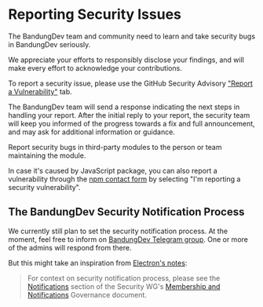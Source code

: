 # Reporting Security Issues

The BandungDev team and community need to learn and take security bugs in
BandungDev seriously.

We appreciate your efforts to responsibly disclose your findings, and will make
every effort to acknowledge your contributions.

To report a security issue, please use the GitHub Security Advisory
["Report a Vulnerability"](https://github.com/bandungdevcom/bandungdev.com/security/advisories/new)
tab.

The BandungDev team will send a response indicating the next steps in handling
your report. After the initial reply to your report, the security team will keep
you informed of the progress towards a fix and full announcement, and may ask
for additional information or guidance.

Report security bugs in third-party modules to the person or team maintaining
the module.

In case it's caused by JavaScript package, you can also report a vulnerability
through the [npm contact form](https://npmjs.com/support) by selecting "I'm
reporting a security vulnerability".

## The BandungDev Security Notification Process

We currently still plan to set the security notification process. At the moment,
feel free to inform on
[BandungDev Telegram group](https://bandungdev.com/telegram). One or more of the
admins will respond from there.

But this might take an inspiration from
[Electron's notes](https://github.com/electron/electron/blob/main/SECURITY.md):

> For context on security notification process, please see the
> [Notifications](https://github.com/electron/governance/blob/main/wg-security/membership-and-notifications.md#notifications)
> section of the Security WG's
> [Membership and Notifications](https://github.com/electron/governance/blob/main/wg-security/membership-and-notifications.md)
> Governance document.
